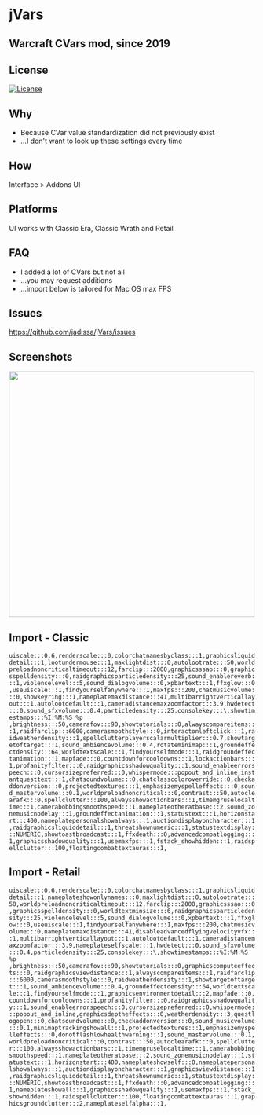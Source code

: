 # jVars
## Warcraft CVars mod, since 2019

## License
[![License](https://img.shields.io/badge/license-GPL-blue)](LICENSE)

## Why
- Because CVar value standardization did not previously exist
- ...I don't want to look up these settings every time 

## How
Interface > Addons UI

## Platforms
UI works with Classic Era, Classic Wrath and Retail

## FAQ
- I added a lot of CVars but not all
- ...you may request additions
- ...import below is tailored for Mac OS max FPS

## Issues
https://github.com/jadissa/jVars/issues

## Screenshots
<p float="left">
  <img src="IMG_3863.jpg" width="500" /> 
</p>

## Import - Classic
`uiscale:::0.6,renderscale:::0,colorchatnamesbyclass:::1,graphicsliquiddetail:::1,lootundermouse:::1,maxlightdist:::0,autolootrate:::50,worldpreloadnoncriticaltimeout:::12,farclip:::2000,graphicsssao:::0,graphicsspelldensity:::0,raidgraphicsparticledensity:::25,sound_enablereverb:::1,violencelevel:::5,sound_dialogvolume:::0,xpbartext:::1,ffxglow:::0,useuiscale:::1,findyourselfanywhere:::1,maxfps:::200,chatmusicvolume:::0,showkeyring:::1,nameplatemaxdistance:::41,multibarrightverticallayout:::1,autolootdefault:::1,cameradistancemaxzoomfactor:::3.9,hwdetect:::0,sound_sfxvolume:::0.4,particledensity:::25,consolekey:::\,showtimestamps:::%I:%M:%S %p ,brightness:::50,camerafov:::90,showtutorials:::0,alwayscompareitems:::1,raidfarclip:::6000,camerasmoothstyle:::0,interactonleftclick:::1,raidweatherdensity:::1,spellclutterplayerscalarmultiplier:::0.7,showtargetoftarget:::1,sound_ambiencevolume:::0.4,rotateminimap:::1,groundeffectdensity:::64,worldtextscale:::1,findyourselfmode:::1,raidgroundeffectanimation:::1,mapfade:::0,countdownforcooldowns:::1,lockactionbars:::1,profanityfilter:::0,raidgraphicsshadowquality:::1,sound_enableerrorspeech:::0,cursorsizepreferred:::0,whispermode:::popout_and_inline,instantquesttext:::1,chatsoundvolume:::0,chatclasscoloroverride:::0,checkaddonversion:::0,projectedtextures:::1,emphasizemyspelleffects:::0,sound_mastervolume:::0.1,worldpreloadnoncritical:::0,contrast:::50,autoclearafk:::0,spellclutter:::100,alwaysshowactionbars:::1,timemgruselocaltime:::1,camerabobbingsmoothspeed:::1,nameplateotheratbase:::2,sound_zonemusicnodelay:::1,groundeffectanimation:::1,statustext:::1,horizonstart:::400,nameplatepersonalshowalways:::1,auctiondisplayoncharacter:::1,raidgraphicsliquiddetail:::1,threatshownumeric:::1,statustextdisplay:::NUMERIC,showtoastbroadcast:::1,ffxdeath:::0,advancedcombatlogging:::1,graphicsshadowquality:::1,usemaxfps:::1,fstack_showhidden:::1,raidspellclutter:::100,floatingcombattextauras:::1,`

## Import - Retail
`uiscale:::0.6,renderscale:::0,colorchatnamesbyclass:::1,graphicsliquiddetail:::1,nameplateshowonlynames:::0,maxlightdist:::0,autolootrate:::50,worldpreloadnoncriticaltimeout:::12,farclip:::2000,graphicsssao:::0,graphicsspelldensity:::0,worldtextminsize:::6,raidgraphicsparticledensity:::25,violencelevel:::5,sound_dialogvolume:::0,xpbartext:::1,ffxglow:::0,useuiscale:::1,findyourselfanywhere:::1,maxfps:::200,chatmusicvolume:::0,nameplatemaxdistance:::41,disableadvancedflyingvelocityvfx:::1,multibarrightverticallayout:::1,autolootdefault:::1,cameradistancemaxzoomfactor:::3.9,nameplateselfscale:::1,hwdetect:::0,sound_sfxvolume:::0.4,particledensity:::25,consolekey:::\,showtimestamps:::%I:%M:%S %p ,brightness:::50,camerafov:::90,showtutorials:::0,graphicscomputeeffects:::0,raidgraphicsviewdistance:::1,alwayscompareitems:::1,raidfarclip:::6000,camerasmoothstyle:::0,raidweatherdensity:::1,showtargetoftarget:::1,sound_ambiencevolume:::0.4,groundeffectdensity:::64,worldtextscale:::1,findyourselfmode:::1,graphicsenvironmentdetail:::2,mapfade:::0,countdownforcooldowns:::1,profanityfilter:::0,raidgraphicsshadowquality:::1,sound_enableerrorspeech:::0,cursorsizepreferred:::0,whispermode:::popout_and_inline,graphicsdeptheffects:::0,weatherdensity:::3,questlogopen:::0,chatsoundvolume:::0,checkaddonversion:::0,sound_musicvolume:::0.1,minimaptrackingshowall:::1,projectedtextures:::1,emphasizemyspelleffects:::0,donotflashlowhealthwarning:::1,sound_mastervolume:::0.1,worldpreloadnoncritical:::0,contrast:::50,autoclearafk:::0,spellclutter:::100,alwaysshowactionbars:::1,timemgruselocaltime:::1,camerabobbingsmoothspeed:::1,nameplateotheratbase:::2,sound_zonemusicnodelay:::1,statustext:::1,horizonstart:::400,nameplateshowself:::0,nameplatepersonalshowalways:::1,auctiondisplayoncharacter:::1,graphicsviewdistance:::1,raidgraphicsliquiddetail:::1,threatshownumeric:::1,statustextdisplay:::NUMERIC,showtoastbroadcast:::1,ffxdeath:::0,advancedcombatlogging:::1,nameplateshowall:::1,graphicsshadowquality:::1,usemaxfps:::1,fstack_showhidden:::1,raidspellclutter:::100,floatingcombattextauras:::1,graphicsgroundclutter:::2,nameplateselfalpha:::1,`